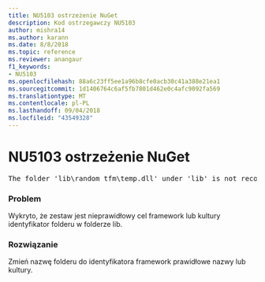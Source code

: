 ```yaml
---
title: NU5103 ostrzeżenie NuGet
description: Kod ostrzegawczy NU5103
author: mishra14
ms.author: karann
ms.date: 8/8/2018
ms.topic: reference
ms.reviewer: anangaur
f1_keywords:
- NU5103
ms.openlocfilehash: 88a6c23ff5ee1a96b8cfe0acb30c41a388e21ea1
ms.sourcegitcommit: 1d1406764c6af5fb7801d462e0c4afc9092fa569
ms.translationtype: MT
ms.contentlocale: pl-PL
ms.lasthandoff: 09/04/2018
ms.locfileid: "43549328"
---
```

# <a name="nuget-warning-nu5103"></a>NU5103 ostrzeżenie NuGet
<pre>The folder 'lib\random_tfm\temp.dll' under 'lib' is not recognized as a valid framework name or a supported culture identifier. Rename it to a valid framework name or culture identifier.</pre>

### <a name="issue"></a>Problem

Wykryto, że zestaw jest nieprawidłowy cel framework lub kultury identyfikator folderu w folderze lib.


### <a name="solution"></a>Rozwiązanie

Zmień nazwę folderu do identyfikatora framework prawidłowe nazwy lub kultury.


